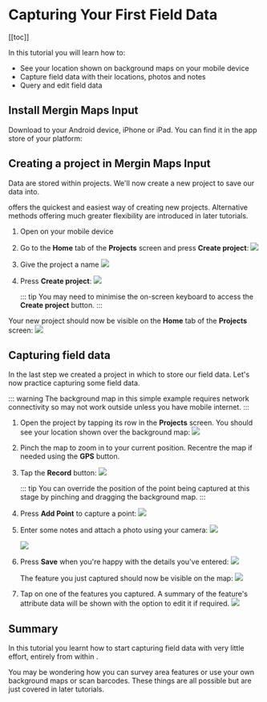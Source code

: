 # Capturing Your First Field Data

[[toc]]

In this tutorial you will learn how to:
* See your location shown on background maps on your mobile device
* Capture field data with their locations, photos and notes
* Query and edit field data

## Install Mergin Maps Input
Download <MobileAppName /> to your Android device, iPhone or iPad. You can find it in the app store of your platform:

<AppDownload></AppDownload>

## Creating a project in Mergin Maps Input
Data are stored within projects. We'll now create a new project to save our data into.

<MobileAppName /> offers the quickest and easiest way of creating new projects. Alternative methods offering much greater flexibility are introduced in later tutorials.

1. Open <MobileAppName /> on your mobile device
2. Go to the **Home** tab of the **Projects** screen and press **Create project**:
   ![](./merginmaps-mobile-home-tab-of-projects-screen.jpg)

3. Give the project a name 
   ![](./merginmaps-mobile-naming-new-project.jpg)

4. Press **Create project**:
   ![](./merginmaps-mobile-create-new-project.jpg)
   
   ::: tip
   You may need to minimise the on-screen keyboard to access the **Create project** button.
   :::

Your new project should now be visible on the **Home** tab of the **Projects** screen:
![](./merginmaps-mobile-new-project-listed.jpg)


## Capturing field data
In the last step we created a project in which to store our field data. Let's now practice capturing some field data.

::: warning
The background map in this simple example requires network connectivity so may not work outside unless you have mobile internet.
:::

1. Open the project by tapping its row in the **Projects** screen. You should see your location shown over the background map:
   ![](./merginmaps-mobile-location-shown-on-osm.jpg)

2. Pinch the map to zoom in to your current position. Recentre the map if needed using the **GPS** button.
   
3. Tap the **Record** button:
   ![](./merginmaps-mobile-record.jpg)
   
   ::: tip
   You can override the position of the point being captured at this stage by pinching and dragging the background map.
   :::

4. Press **Add Point** to capture a point:
   ![](./merginmaps-mobile-default-point-position.jpg)

5. Enter some notes and attach a photo using your camera:
   ![](./merginmaps-mobile-entering-attributes.jpg)
   
   ![](./merginmaps-mobile-photographing-ducks.jpg)

6. Press **Save** when you're happy with the details you've entered:
   ![](./merginmaps-mobile-save-feature.jpg)

   The feature you just captured should now be visible on the map:
   ![](./merginmaps-mobile-new-feature-on-map.jpg)
   
7. Tap on one of the features you captured. A summary of the feature's attribute data will be shown with the option to edit it if required.
   ![](./merginmaps-mobile-feature-summary-info.jpg)


## Summary
In this tutorial you learnt how to start capturing field data with very little effort, entirely from within <MobileAppName />. 

You may be wondering how you can survey area features or use your own background maps or scan barcodes. These things are all possible but are just covered in later tutorials.

